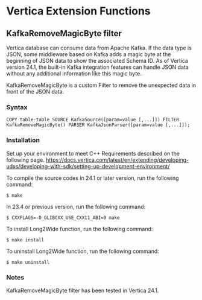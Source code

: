 # Vertica Extension Functions

## KafkaRemoveMagicByte filter

Vertica database can consume data from Apache Kafka. If the data type is JSON, some middleware based on Kafka adds a magic byte at the beginning of JSON data to show the associated Schema ID. As of Vertica version 24.1, the built-in Kafka integration features can handle JSON data without any additional information like this magic byte.

KafkaRemoveMagicByte is a custom Filter to remove the unexpected data in front of the JSON data.

### Syntax

```
COPY table-table SOURCE KafkaSource([param=value [,...]]) FILTER KafkaRemoveMagicByte() PARSER KafkaJsonParser([param=value [,...]]);
```

### Installation

Set up your environment to meet C++ Requirements described on the following page.
https://docs.vertica.com/latest/en/extending/developing-udxs/developing-with-sdk/setting-up-development-environment/

To compile the source codes in 24.1 or later version, run the following command:

```
$ make
```

In 23.4 or previous version, run the following command:

```
$ CXXFLAGS=-D_GLIBCXX_USE_CXX11_ABI=0 make
```

To install Long2Wide function, run the following command:

```
$ make install
```

To uninstall Long2Wide function, run the following command:

```
$ make uninstall
```

### Notes

KafkaRemoveMagicByte filter has been tested in Vertica 24.1.
